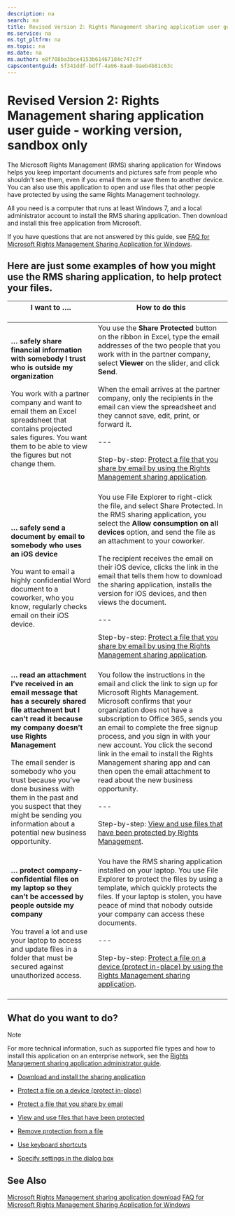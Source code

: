 ```yaml
---
description: na
search: na
title: Revised Version 2: Rights Management sharing application user guide - working version, sandbox only
ms.service: na
ms.tgt_pltfrm: na
ms.topic: na
ms.date: na
ms.author: e8f708ba3bce4153b61467184c747c7f
capscontentguid: 5f341ddf-bdff-4a96-8aa0-9aeb4b81c63c
---
```

# Revised Version 2: Rights Management sharing application user guide - working version, sandbox only
The Microsoft Rights Management (RMS) sharing application for Windows helps you keep important documents and pictures safe from people who shouldn’t see them, even if you email them or save them to another device. You can also use this application to open and use files that other people have protected by using the same Rights Management technology.

All you need is a computer that runs at least Windows 7, and a local administrator account to install the RMS sharing application. Then download and install this free application from Microsoft.

If you have questions that are not answered by this guide, see [FAQ for Microsoft Rights Management Sharing Application for Windows](http://go.microsoft.com/fwlink/?LinkId=303971).

## <a name="BKMK_SharingExamples"></a>Here are just some examples of how you might use the RMS sharing application, to help protect your files.

|I want to …. <br /> <br />|How to do this <br /> <br />|
|----------------|------------------|
|**… safely share financial information with somebody I trust who is outside my organization** <br /> <br />You work with a partner company and want to email them an Excel spreadsheet that contains projected sales figures. You want them to be able to view the figures but not change them. <br /> <br />|You use the **Share Protected** button on the ribbon in Excel, type the email addresses of the two people that you work with in the partner company, select **Viewer** on the slider, and click **Send**. <br /> <br />When the email arrives at the partner company, only the recipients in the email can view the spreadsheet and they cannot save, edit, print, or forward it. <br /> <br />--- <br /> <br />Step-by-step: [Protect a file that you share by email by using the Rights Management sharing application](../Topic/Protect_a_file_that_you_share_by_email_by_using_the_Rights_Management_sharing_application.md). <br /> <br />|
|**… safely send a document by email to somebody who uses an iOS device** <br /> <br />You want to email a highly confidential Word document to a coworker, who you know, regularly checks email on their iOS device. <br /> <br />|You use File Explorer to right-click the file, and select Share Protected. In the RMS sharing application, you select the **Allow consumption on all devices** option, and send the file as an attachment to your coworker. <br /> <br />The recipient receives the email on their iOS device, clicks the link in the email that tells them how to download the sharing application, installs the version for iOS devices, and then views the document. <br /> <br />--- <br /> <br />Step-by-step: [Protect a file that you share by email by using the Rights Management sharing application](../Topic/Protect_a_file_that_you_share_by_email_by_using_the_Rights_Management_sharing_application.md). <br /> <br />|
|**… read an attachment I’ve received in an email message that has a securely shared file attachment but I can’t read it because my company doesn’t use Rights Management** <br /> <br />The email sender is somebody who you trust because you’ve done business with them in the past and you suspect that they might be sending you information about a potential new business opportunity. <br /> <br />|You follow the instructions in the email and click the link to sign up for Microsoft Rights Management. Microsoft confirms that your organization does not have a subscription to Office 365, sends you an email to complete the free signup process, and you sign in with your new account. You click the second link in the email to install the Rights Management sharing app and can then open the email attachment to read about the new business opportunity. <br /> <br />--- <br /> <br />Step-by-step: [View and use files that have been protected by Rights Management](../Topic/View_and_use_files_that_have_been_protected_by_Rights_Management.md). <br /> <br />|
|**… protect company-confidential files on my laptop so they can’t be accessed by people outside my company** <br /> <br />You travel a lot and use your laptop to access and update files in a folder that must be secured against unauthorized access. <br /> <br />|You have the RMS sharing application installed on your laptop. You use File Explorer to protect the files by using a template, which quickly protects the files. If your laptop is stolen, you have peace of mind that nobody outside your company can access these documents. <br /> <br />--- <br /> <br />Step-by-step: [Protect a file on a device &#40;protect in-place&#41; by using the Rights Management sharing application](../Topic/Protect_a_file_on_a_device__protect_in-place__by_using_the_Rights_Management_sharing_application.md). <br /> <br />|

## <a name="BKMK_SharingInstructions"></a>What do you want to do?
> [!NOTE]
> For more technical information, such as supported file types and how to install this application on an enterprise network, see the [Rights Management sharing application administrator guide](../Topic/Rights_Management_sharing_application_administrator_guide.md).

- [Download and install the sharing application](http://sandboxtechnetstage.redmond.corp.microsoft.com/library/dn419481%28v=ws.10%29.aspx)

- [Protect a file on a device (protect in-place)](http://sandboxtechnetstage.redmond.corp.microsoft.com/library/dn419482%28v=ws.10%29.aspx)

- [Protect a file that you share by email](http://sandboxtechnetstage.redmond.corp.microsoft.com/library/dn419483%28v=ws.10%29.aspx)

- [View and use files that have been protected](http://sandboxtechnetstage.redmond.corp.microsoft.com/library/dn419489%28v=ws.10%29.aspx)

- [Remove protection from a file](http://sandboxtechnetstage.redmond.corp.microsoft.com/library/dn419488%28v=ws.10%29.aspx)

- [Use keyboard shortcuts](http://sandboxtechnetstage.redmond.corp.microsoft.com/library/dn419487%28v=ws.10%29.aspx)

- [Specify settings in the dialog box](http://sandboxtechnetstage.redmond.corp.microsoft.com/library/dn419484%28v=ws.10%29.aspx)

## See Also
[Microsoft Rights Management sharing application download](http://go.microsoft.com/fwlink/?LinkId=303970)
[FAQ for Microsoft Rights Management Sharing Application for Windows](http://go.microsoft.com/fwlink/?LinkId=303971)


